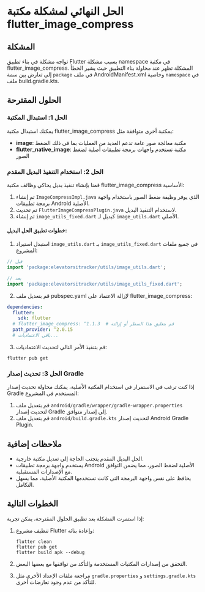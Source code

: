 # الحل النهائي لمشكلة مكتبة flutter_image_compress

## المشكلة

تواجه مشكلة في بناء تطبيق Flutter بسبب مشكلة namespace في مكتبة flutter_image_compress. المشكلة تظهر عند محاولة بناء التطبيق حيث يشير الخطأ إلى تعارض بين سمة `package` في ملف AndroidManifest.xml وخاصية `namespace` في ملف build.gradle.kts.

## الحلول المقترحة

### الحل 1: استبدال المكتبة

يمكنك استبدال مكتبة flutter_image_compress بمكتبة أخرى متوافقة مثل:

- **image**: مكتبة معالجة صور عامة تدعم العديد من العمليات بما في ذلك الضغط
- **flutter_native_image**: مكتبة تستخدم واجهات برمجة تطبيقات أصلية لضغط الصور

### الحل 2: استخدام التنفيذ البديل المقدم

قمنا بإنشاء تنفيذ بديل يحاكي وظائف مكتبة flutter_image_compress الأساسية:

1. تم إنشاء `ImageCompressImpl.java` الذي يوفر وظيفة ضغط الصور باستخدام واجهة برمجة تطبيقات Android الأصلية.
2. تم تحديث `FlutterImageCompressPlugin.java` لاستخدام التنفيذ البديل.
3. تم إنشاء `image_utils_fixed.dart` كبديل لـ `image_utils.dart` الأصلي.

#### خطوات تطبيق الحل البديل:

1. استبدل استيراد `image_utils.dart` بـ `image_utils_fixed.dart` في جميع ملفات المشروع:

```dart
// قبل
import 'package:elevatorsitracker/utils/image_utils.dart';

// بعد
import 'package:elevatorsitracker/utils/image_utils_fixed.dart';
```

2. قم بتعديل ملف pubspec.yaml لإزالة الاعتماد على flutter_image_compress:

```yaml
dependencies:
  flutter:
    sdk: flutter
  # flutter_image_compress: ^1.1.3  # قم بتعليق هذا السطر أو إزالته
  path_provider: ^2.0.15
  # باقي الاعتماديات...
```

3. قم بتنفيذ الأمر التالي لتحديث الاعتماديات:

```
flutter pub get
```

### الحل 3: تحديث إصدار Gradle

إذا كنت ترغب في الاستمرار في استخدام المكتبة الأصلية، يمكنك محاولة تحديث إصدار Gradle المستخدم في المشروع:

1. قم بتعديل ملف `android/gradle/wrapper/gradle-wrapper.properties` لتحديث إصدار Gradle إلى إصدار متوافق.
2. قم بتعديل ملف `android/build.gradle.kts` لتحديث إصدار Android Gradle Plugin.

## ملاحظات إضافية

- الحل البديل المقدم يتجنب الحاجة إلى تعديل مكتبة خارجية.
- يستخدم واجهة برمجة تطبيقات Android الأصلية لضغط الصور، مما يضمن التوافق مع الإصدارات المستقبلية.
- يحافظ على نفس واجهة البرمجة التي كانت تستخدمها المكتبة الأصلية، مما يسهل التكامل.

## الخطوات التالية

إذا استمرت المشكلة بعد تطبيق الحلول المقترحة، يمكن تجربة:

1. تنظيف مشروع Flutter وإعادة بنائه:
   ```
   flutter clean
   flutter pub get
   flutter build apk --debug
   ```

2. التحقق من إصدارات المكتبات المستخدمة والتأكد من توافقها مع بعضها البعض.

3. مراجعة ملفات الإعداد الأخرى مثل `gradle.properties` و `settings.gradle.kts` للتأكد من عدم وجود تعارضات أخرى.